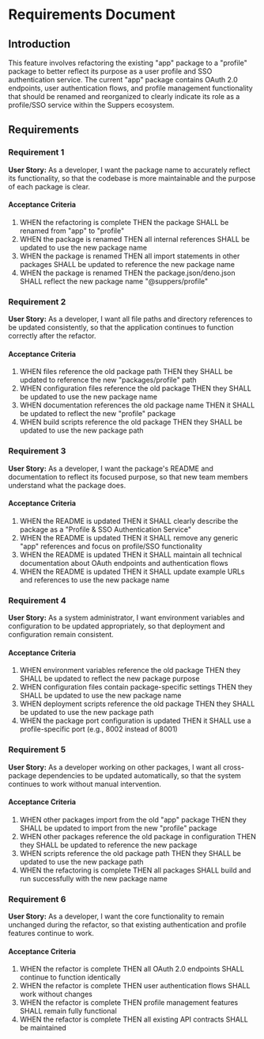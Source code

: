 # Requirements Document

## Introduction

This feature involves refactoring the existing "app" package to a "profile" package to better reflect its purpose as a user profile and SSO authentication service. The current "app" package contains OAuth 2.0 endpoints, user authentication flows, and profile management functionality that should be renamed and reorganized to clearly indicate its role as a profile/SSO service within the Suppers ecosystem.

## Requirements

### Requirement 1

**User Story:** As a developer, I want the package name to accurately reflect its functionality, so that the codebase is more maintainable and the purpose of each package is clear.

#### Acceptance Criteria

1. WHEN the refactoring is complete THEN the package SHALL be renamed from "app" to "profile"
2. WHEN the package is renamed THEN all internal references SHALL be updated to use the new package name
3. WHEN the package is renamed THEN all import statements in other packages SHALL be updated to reference the new package name
4. WHEN the package is renamed THEN the package.json/deno.json SHALL reflect the new package name "@suppers/profile"

### Requirement 2

**User Story:** As a developer, I want all file paths and directory references to be updated consistently, so that the application continues to function correctly after the refactor.

#### Acceptance Criteria

1. WHEN files reference the old package path THEN they SHALL be updated to reference the new "packages/profile" path
2. WHEN configuration files reference the old package THEN they SHALL be updated to use the new package name
3. WHEN documentation references the old package name THEN it SHALL be updated to reflect the new "profile" package
4. WHEN build scripts reference the old package THEN they SHALL be updated to use the new package path

### Requirement 3

**User Story:** As a developer, I want the package's README and documentation to reflect its focused purpose, so that new team members understand what the package does.

#### Acceptance Criteria

1. WHEN the README is updated THEN it SHALL clearly describe the package as a "Profile & SSO Authentication Service"
2. WHEN the README is updated THEN it SHALL remove any generic "app" references and focus on profile/SSO functionality
3. WHEN the README is updated THEN it SHALL maintain all technical documentation about OAuth endpoints and authentication flows
4. WHEN the README is updated THEN it SHALL update example URLs and references to use the new package name

### Requirement 4

**User Story:** As a system administrator, I want environment variables and configuration to be updated appropriately, so that deployment and configuration remain consistent.

#### Acceptance Criteria

1. WHEN environment variables reference the old package THEN they SHALL be updated to reflect the new package purpose
2. WHEN configuration files contain package-specific settings THEN they SHALL be updated to use the new package name
3. WHEN deployment scripts reference the old package THEN they SHALL be updated to use the new package path
4. WHEN the package port configuration is updated THEN it SHALL use a profile-specific port (e.g., 8002 instead of 8001)

### Requirement 5

**User Story:** As a developer working on other packages, I want all cross-package dependencies to be updated automatically, so that the system continues to work without manual intervention.

#### Acceptance Criteria

1. WHEN other packages import from the old "app" package THEN they SHALL be updated to import from the new "profile" package
2. WHEN other packages reference the old package in configuration THEN they SHALL be updated to reference the new package
3. WHEN scripts reference the old package path THEN they SHALL be updated to use the new package path
4. WHEN the refactoring is complete THEN all packages SHALL build and run successfully with the new package name

### Requirement 6

**User Story:** As a developer, I want the core functionality to remain unchanged during the refactor, so that existing authentication and profile features continue to work.

#### Acceptance Criteria

1. WHEN the refactor is complete THEN all OAuth 2.0 endpoints SHALL continue to function identically
2. WHEN the refactor is complete THEN user authentication flows SHALL work without changes
3. WHEN the refactor is complete THEN profile management features SHALL remain fully functional
4. WHEN the refactor is complete THEN all existing API contracts SHALL be maintained